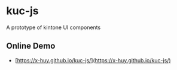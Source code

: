 # kuc-js
A prototype of kintone UI components

## Online Demo
* [https://x-huy.github.io/kuc-js/](https://x-huy.github.io/kuc-js/)